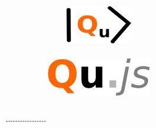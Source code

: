 <h1 align="center">
  <img src="images/qujslogo2.png" alt="Qu.js" width="175" height="100"> <br><br>
  <img src="images/Qujs2.png" alt="Qu.js" width="275" height="100">
  <br>
  <br>
</h1>
-----------------